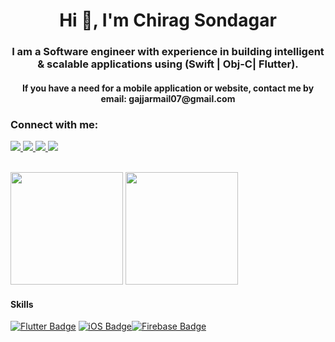 <h1 align="center">Hi 👋, I'm Chirag Sondagar</h1>
<h3 align="center">I am a Software engineer with experience in building intelligent & scalable applications using (Swift | Obj-C| Flutter).</h3>
<h4 align="center">If you have a need for a mobile application or website, contact me by email: gajjarmail07@gmail.com</h4>



### Connect with me:

<!-- <a href="https://twitter.com/ChiragMistry_" target="blank"><img src="https://cdn.jsdelivr.net/npm/simple-icons@3.0.1/icons/twitter.svg" alt="ChiragMistry_" height="22" width="22" /></a>
<a href="https://linkedin.com/in/chirag-sondagar-b13b18101" target="blank"><img src="https://cdn.jsdelivr.net/npm/simple-icons@3.0.1/icons/linkedin.svg" alt="chirag-sondagar-b13b18101/" height="22" width="22" /></a>
<a href="https://upwork.com/freelancers/~0174d5c21a6b09beac" target="blank"><img src="https://cdn.jsdelivr.net/npm/simple-icons@3.0.1/icons/upwork.svg" alt="chirag-sondagar/" height="22" width="22" /></a> -->

<!-- <br /> -->

<div align="left">
  <!-- LINKEDIN -->
  <a href="https://in.linkedin.com/in/chirag-sondagar-b13b18101/"> 
    <img src="https://img.shields.io/badge/linkedin-%230077B5.svg?&style=for-the-badge&logo=linkedin&logoColor=white"/>
  </a>
  
  <a href = "https://mail.google.com/mail/?view=cm&fs=1&tf=1&to=gajjarmail07@email.com">
    <img src="https://img.shields.io/badge/Gmail-D14836?style=for-the-badge&logo=gmail&logoColor=white">
  </a>
 
  <a href="https://twitter.com/ChiragMistry_">
    <img src="https://img.shields.io/badge/twitter-%230077B5.svg?&style=for-the-badge&logo=twitter&logoColor=white">
  </a>
  
  <a href="https://upwork.com/freelancers/~0174d5c21a6b09beac">
    <img src="https://img.shields.io/badge/upwork-%D14836.svg?&style=for-the-badge&logo=upwork&logoColor=white&Color=green">
  </a>
  
</div>
<br />

<p>
<img src="https://github-readme-stats.vercel.app/api?username=ChiragGajjar&count_private=true&show_icons=true&theme=blueberry&include_all_commits=true" height="180em"/>
<img src="https://github-readme-stats.vercel.app/api/top-langs/?username=ChiragGajjar&show_icons=true&layout=compact&cache_seconds=1800&langs_count=8&theme=blueberry&count_private=true&show_icons=true" height="180em"/>
</p>

#### Skills
[![Flutter Badge](https://img.shields.io/badge/-Flutter-007acc?style=for-the-badge&labelColor=black&logo=flutter&logoColor=007acc)](#) [![iOS Badge](https://img.shields.io/badge/-iOS-3C8749?style=for-the-badge&labelColor=black&logo=apple&logoColor=3C8749)](#)[![Firebase Badge](https://img.shields.io/badge/-Firebase-e69514?style=for-the-badge&labelColor=black&logo=firebase&logoColor=ffa500)](#)
<br />

<!-- ### Visitors Count -->
<!-- <img align="left" src = "https://profile-counter.glitch.me/ChiragGajjar/count.svg" alt ="Loading"> -->
